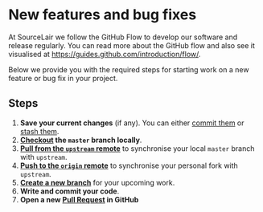 # New features and bug fixes

At SourceLair we follow the GitHub Flow to develop our software and release regularly. You can read more about the GitHub flow and also see it visualised at https://guides.github.com/introduction/flow/.

Below we provide you with the required steps for starting work on a new feature or bug fix in your project.

## Steps

1. **Save your current changes** (if any). You can either [commit them](https://help.sourcelair.com/git/committing-your-files/) or [stash them](https://git-scm.com/docs/git-stash).
2. **[Checkout](https://help.sourcelair.com/git/checking-out-a-branch/) the `master` branch locally**.
3. **[Pull from the `upstream` remote](https://help.sourcelair.com/git/pulling-from-a-remote/)** to synchronise your local `master` branch with `upstream`.
4. **[Push to the `origin` remote](https://help.sourcelair.com/git/pushing-to-a-remote/)** to synchronise your personal fork with `upstream`.
5. **[Create a new branch](https://help.sourcelair.com/git/creating-a-branch/)** for your upcoming work.
6. **Write and commit your code**.
7. **Open a new [Pull Request](https://help.github.com/articles/about-pull-requests/) in GitHub** 
